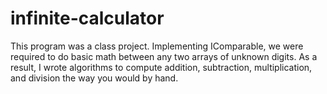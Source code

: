 # infinite-calculator
This program was a class project. Implementing IComparable, we were required to do basic math between any two arrays of unknown digits. As a result, I wrote algorithms to compute addition, subtraction, multiplication, and division the way you would by hand.
